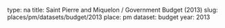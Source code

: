 type: na
title: Saint Pierre and Miquelon / Government Budget (2013)
slug: places/pm/datasets/budget/2013
place: pm
dataset: budget
year: 2013
